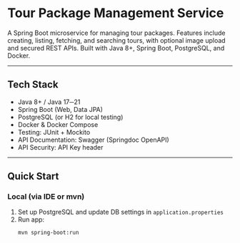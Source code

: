 # Tour Package Management Service

A Spring Boot microservice for managing tour packages. Features include creating, listing, fetching, and searching tours, with optional image upload and secured REST APIs. Built with Java 8+, Spring Boot, PostgreSQL, and Docker.

---

##  Tech Stack

- Java 8+ / Java 17─21  
- Spring Boot (Web, Data JPA)  
- PostgreSQL (or H2 for local testing)  
- Docker & Docker Compose  
- Testing: JUnit + Mockito  
- API Documentation: Swagger (Springdoc OpenAPI)  
- API Security: API Key header

---

##  Quick Start

### Local (via IDE or mvn)

1. Set up PostgreSQL and update DB settings in `application.properties`
2. Run app:
   ```bash
   mvn spring-boot:run
